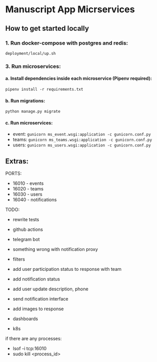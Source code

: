 # Manuscript App Micrservices

## How to get started locally

### 1. Run docker-compose with postgres and redis:

`deployment/local/up.sh`

### 3. Run microservices:

#### a. Install dependencies inside each microservice (Pipenv required):

`pipenv install -r requirements.txt`

#### b. Run migrations:

`python manage.py migrate`

#### c. Run microservices:

- event:
  `gunicorn ms_event.wsgi:application -c gunicorn.conf.py`
- teams:
  `gunicorn ms_teams.wsgi:application -c gunicorn.conf.py`
- users:
  `gunicorn ms_users.wsgi:application -c gunicorn.conf.py`

## Extras:

PORTS:

- 16010 - events
- 16020 - teams
- 16030 - users
- 16040 - notifications

TODO:

- rewrite tests
- github actions
- telegram bot

- something wrong with notification proxy
- filters
- add user participation status to response with team
- add notification status
- add user update description, phone
- send notification interface

- add images to response
- dashboards
- k8s

if there are any processes:

- lsof -i tcp:16010
- sudo kill <process_id>
